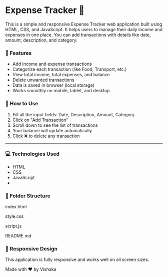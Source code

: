 # Expense Tracker 💸

This is a simple and responsive Expense Tracker web application built using HTML, CSS, and JavaScript. It helps users to manage their daily income and expenses in one place. You can add transactions with details like date, amount, description, and category.

### 🔧 Features
- Add income and expense transactions
- Categorize each transaction (like Food, Transport, etc.)
- View total income, total expenses, and balance
- Delete unwanted transactions
- Data is saved in browser (local storage)
- Works smoothly on mobile, tablet, and desktop

### 🚀 How to Use
1. Fill all the input fields: Date, Description, Amount, Category
2. Click on "Add Transaction"
3. Scroll down to see the list of transactions
4. Your balance will update automatically
5. Click ❌ to delete any transaction

---

### 💻 Technologies Used
- HTML
- CSS
- JavaScript
- 
### 📁 Folder Structure

index.html

style.css

script.js

README.md


### 📱 Responsive Design
This application is fully responsive and works well on all screen sizes.

Made with ❤️ by Vishaka


